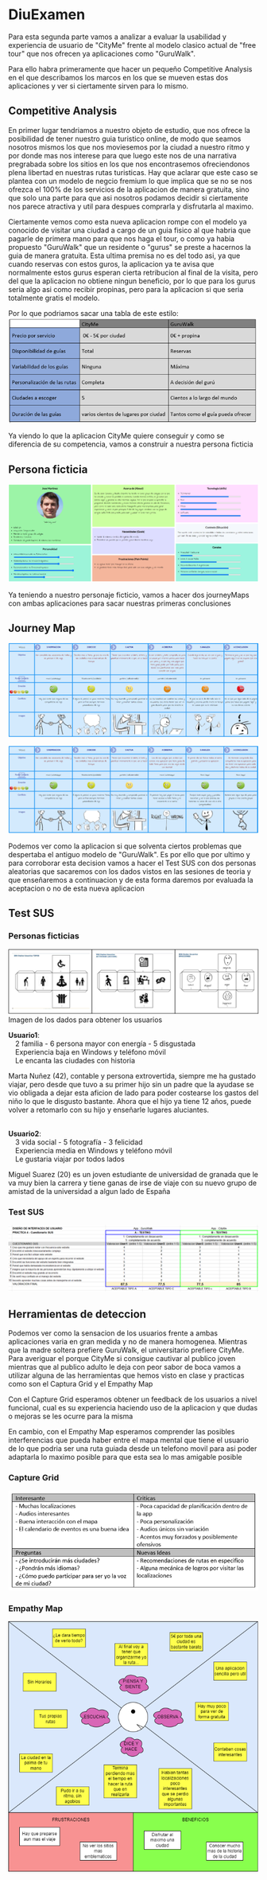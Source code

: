 # DiuExamen

Para esta segunda parte vamos a analizar a evaluar la usabilidad y experiencia de usuario de "CityMe" frente al modelo clasico actual de "free tour" que nos ofrecen ya aplicaciones como "GuruWalk".

Para ello habra primeramente que hacer un pequeño Competitive Analysis en el que describamos los marcos en los que se mueven estas dos aplicaciones y ver si ciertamente sirven para lo mismo.

## Competitive Analysis
En primer lugar tendriamos a nuestro objeto de estudio, que nos ofrece la posibilidad de tener nuestro guia turistico online, de modo que seamos nosotros mismos los que nos moviesemos por la ciudad a nuestro ritmo y por donde mas nos interese para que luego este nos de una narrativa pregrabada sobre los sitios en los que nos encontrasemos ofreciendonos plena libertad en nuestras rutas turisticas. Hay que aclarar que este caso se plantea con un modelo de negcio fremium lo que implica que se no se nos ofrezca el 100% de los servicios de la aplicacion de manera gratuita, sino que solo una parte para que asi nosotros podamos decidir si ciertamente nos parece atractiva y util para despues comprarla y disfrutarla al maximo.

Ciertamente vemos como esta nueva aplicacion rompe con el modelo ya conocido de visitar una ciudad a cargo de un guia fisico al que habria que pagarle de primera mano para que nos haga el tour, o como ya habia propuesto "GuruWalk" que un residente o "gurus" se preste a hacernos la guia de manera gratuita. Esta ultima premisa no es del todo asi, ya que cuando reservas con estos guros, la aplicacion ya te avisa que normalmente estos gurus esperan cierta retribucion al final de la visita, pero del que la aplicacion no obtiene ningun beneficio, por lo que para los gurus seria algo asi como recibir propinas, pero para la aplicacion si que seria totalmente gratis el modelo.

Por lo que podriamos sacar una tabla de este estilo:
![Tabla](fotos/Competitive-Analysis.PNG)

Ya viendo lo que la aplicacion CityMe quiere conseguir y como se diferencia de su competencia, vamos a construir a nuestra persona ficticia

## Persona ficticia

![Persona](fotos/JoseMartinez.PNG)

Ya teniendo a nuestro personaje ficticio, vamos a hacer dos journeyMaps con ambas aplicaciones para sacar nuestras primeras conclusiones

## Journey Map

![Journey GuruWalk](fotos/GuruWalkJourney.PNG)

![Journey CityMe](fotos/CityMeJourney.PNG)

Podemos ver como la aplicacion si que solventa ciertos problemas que despertaba el antiguo modelo de "GuruWalk". Es por ello que por ultimo y para corroborar esta decision vamos a hacer el Test SUS con dos personas aleatorias que sacaremos con los dados vistos en las sesiones de teoria y que enseñaremos a continuacion y de esta forma daremos por evaluada la aceptacion o no de esta nueva aplicacion

## Test SUS

### Personas ficticias

![Imagen Dados](fotos/dados.png) Imagen de los dados para obtener los usuarios

<b>Usuario1</b>:
<br>&emsp;2 familia - 6 persona mayor con energía - 5 disgustada
<br>&emsp;Experiencia baja en Windows y teléfono móvil
<br>&emsp;Le encanta las ciudades con historia<br>

Marta Nuñez (42), contable y persona extrovertida, siempre me ha gustado viajar, pero desde que tuvo a su primer hijo sin un padre que la ayudase se vio obligada a dejar esta aficion de lado para poder costearse los gastos del niño lo que le disgusto bastante. Ahora que el hijo ya tiene 12 años, puede volver a retomarlo con su hijo y enseñarle lugares aluciantes.

<br><b>Usuario2</b>:
<br>&emsp;3 vida social - 5 fotografía - 3 felicidad
<br>&emsp;Experiencia media en Windows y teléfono móvil
<br>&emsp;Le gustaria viajar por todos lados<br>

Miguel Suarez (20) es un joven estudiante de universidad de granada que le va muy bien la carrera y tiene ganas de irse de viaje con su nuevo grupo de amistad de la universidad a algun lado de España

### Test SUS
![Test SUS](fotos/TestSUS.PNG)

## Herramientas de deteccion

Podemos ver como la sensacion de los usuarios frente a ambas aplicaciones varia en gran medida y no de manera homogenea. Mientras que la madre soltera prefiere GuruWalk, el universitario prefiere CityMe. Para averiguar el porque CityMe si consigue cautivar al publico joven mientras que al publico adulto le deja con peor sabor de boca vamos a utilizar alguna de las herramientas que hemos visto en clase y practicas como son el Captura Grid y el Empathy Map

Con el Capture Grid esperamos obtener un feedback de los usuarios a nivel funcional, cual es su experiencia haciendo uso de la aplicacion y que dudas o mejoras se les ocurre para la misma

En cambio, con el Empathy Map esperamos comprender las posibles interferencias que pueda haber entre el mapa mental que tiene el usuario de lo que podria ser una ruta guiada desde un telefono movil para asi poder adaptarla lo maximo posible para que esta sea lo mas amigable posible

### Capture Grid
![Capture Grid](fotos/CaptureGrid.PNG)

### Empathy Map
![Empathy Map](fotos/EmpathyMap.PNG)




